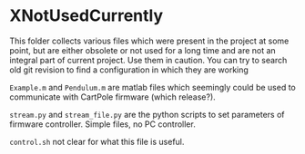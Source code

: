 # XNotUsedCurrently

This folder collects various files which were present in the project at some point,
but are either obsolete or not used for a long time and are not an integral part of current project.
Use them in caution.
You can try to search old git revision to find a configuration in which they are working

`Example.m` and `Pendulum.m` are matlab files which seemingly could be used
to communicate with CartPole firmware (which release?).

`stream.py` and `stream_file.py` are the python scripts to set parameters of firmware controller.
Simple files, no PC controller. 

`control.sh` not clear for what this file is useful.